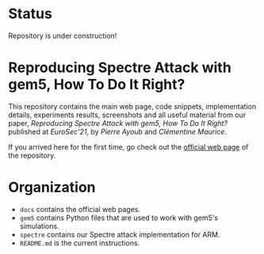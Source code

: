 # Status

Repository is under construction!

# Reproducing Spectre Attack with gem5, How To Do It Right?

This repository contains the main web page, code snippets, implementation
details, experiments results, screenshots and all useful material from our
paper, _Reproducing Spectre Attack with gem5, How To Do It Right?_ published at
_EuroSec'21_, by _Pierre Ayoub_ and _Clémentine Maurice_.

If you arrived here for the first time, go check out the [official web
page](https://pierreay.github.io/reproduce-spectre-gem5/) of the repository.

# Organization

- `docs` contains the official web pages.
- `gem5` contains Python files that are used to work with gem5's simulations.
- `spectre` contains our Spectre attack implementation for ARM.
- `README.md` is the current instructions.
